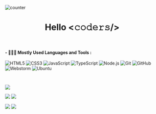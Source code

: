 ![counter](https://enzuieebp3gfvf4.m.pipedream.net)

<h1 align="center">Hello <𝚌𝚘𝚍𝚎𝚛𝚜/></h1>
<br/>



#### - 👨🏻‍💻 Mostly Used Languages and Tools :

![HTML5](https://img.shields.io/badge/-HTML5-E34F26?style=flat-square&logo=html5&logoColor=white)
![CSS3](https://img.shields.io/badge/-CSS3-1572B6?style=flat-square&logo=css3)
![JavaScript](https://img.shields.io/badge/-JavaScript-yellow?style=flat-square&logo=javascript&logoColor=white)
![TypeScript](https://img.shields.io/badge/-TypeScript-1572B6?style=flat-square&logo=TypeScript&logoColor=white)
![Node.js](https://img.shields.io/badge/-Node.js-339933?style=flat-square&logo=nodedotjs&logoColor=white)
![Git](https://img.shields.io/badge/-Git-black?style=flat-square&logo=git&logoColor=white)
![GitHub](https://img.shields.io/badge/-GitHub-181717?style=flat-square&logo=github&logoColor=white)
![Webstorm](https://img.shields.io/badge/-WebStorm-black?style=flat-square&logo=webstorm&logoColor=white)
![Ubuntu](https://img.shields.io/badge/-Ubuntu-E95420?style=flat-square&logo=ubuntu&logoColor=white)

<br/>

![](http://github-profile-summary-cards.vercel.app/api/cards/profile-details?username=sandix34&theme=solarized)

![](http://github-profile-summary-cards.vercel.app/api/cards/repos-per-language?username=sandix34&theme=solarized) ![](http://github-profile-summary-cards.vercel.app/api/cards/most-commit-language?username=sandix34&theme=solarized)

![](http://github-profile-summary-cards.vercel.app/api/cards/stats?username=sandix34&theme=solarized) ![](http://github-profile-summary-cards.vercel.app/api/cards/productive-time?username=sandix34&theme=solarized&utcOffset=8)
